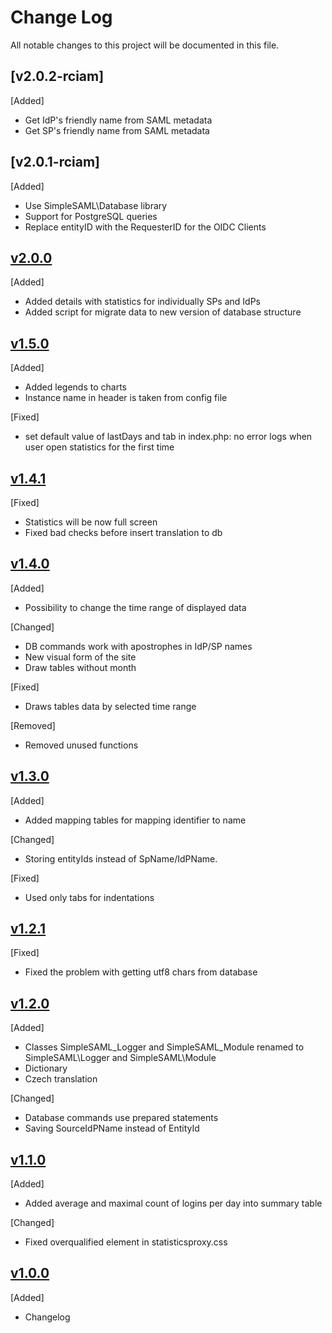 # Change Log
All notable changes to this project will be documented in this file.

## [v2.0.2-rciam]
[Added]
- Get IdP's friendly name from SAML metadata
- Get SP's friendly name from SAML metadata

## [v2.0.1-rciam]
[Added]
- Use SimpleSAML\Database library
- Support for PostgreSQL queries
- Replace entityID with the RequesterID for the OIDC Clients

## [v2.0.0]
[Added]
- Added details with statistics for individually SPs and IdPs
- Added script for migrate data to new version of database structure

## [v1.5.0]
[Added]
- Added legends to charts
- Instance name in header is taken from config file

[Fixed]
- set default value of lastDays and tab in index.php: no error logs when user open statistics for the first time

## [v1.4.1]
[Fixed]
- Statistics will be now full screen
- Fixed bad checks before insert translation to db

## [v1.4.0]
[Added]
- Possibility to change the time range of displayed data

[Changed]
- DB commands work with apostrophes in IdP/SP names
- New visual form of the site
- Draw tables without month

[Fixed]
- Draws tables data by selected time range

[Removed]
- Removed unused functions

## [v1.3.0]
[Added]
- Added mapping tables for mapping identifier to name

[Changed]
- Storing entityIds instead of SpName/IdPName. 

[Fixed]
- Used only tabs for indentations

## [v1.2.1]
[Fixed]
- Fixed the problem with getting utf8 chars from database

## [v1.2.0]
[Added]
- Classes SimpleSAML_Logger and SimpleSAML_Module renamed to SimpleSAML\Logger and SimpleSAML\Module
- Dictionary
- Czech translation

[Changed]
- Database commands use prepared statements
- Saving SourceIdPName instead of EntityId

## [v1.1.0]
[Added]
- Added average and maximal count of logins per day into summary table

[Changed]
- Fixed overqualified element in statisticsproxy.css

## [v1.0.0]
[Added]
- Changelog

[Unreleased]: https://github.com/CESNET/proxystatistics-simplesamlphp-module/tree/master
[v2.0.0]: https://github.com/CESNET/proxystatistics-simplesamlphp-module/tree/v2.0.0
[v1.5.0]: https://github.com/CESNET/proxystatistics-simplesamlphp-module/tree/v1.5.0
[v1.4.1]: https://github.com/CESNET/proxystatistics-simplesamlphp-module/tree/v1.4.1
[v1.4.0]: https://github.com/CESNET/proxystatistics-simplesamlphp-module/tree/v1.4.0
[v1.3.0]: https://github.com/CESNET/proxystatistics-simplesamlphp-module/tree/v1.3.0
[v1.2.1]: https://github.com/CESNET/proxystatistics-simplesamlphp-module/tree/v1.2.1
[v1.2.0]: https://github.com/CESNET/proxystatistics-simplesamlphp-module/tree/v1.2.0
[v1.1.0]: https://github.com/CESNET/proxystatistics-simplesamlphp-module/tree/v1.1.0
[v1.0.0]: https://github.com/CESNET/proxystatistics-simplesamlphp-module/tree/v1.0.0

